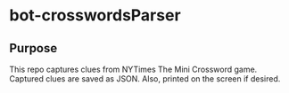 # bot-crosswordsParser
## Purpose
This repo captures clues from NYTimes The Mini Crossword game. Captured clues are saved as JSON. Also, printed on the screen if desired.